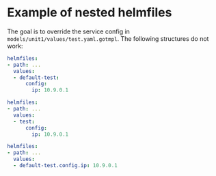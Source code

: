 # Example of nested helmfiles

The goal is to override the service config in `models/unit1/values/test.yaml.gotmpl`. The following structures do not work:

```yaml
helmfiles:
- path: ...
  values:
  - default-test:
      config:
        ip: 10.9.0.1
```

```yaml
helmfiles:
- path: ...
  values:
  - test:
      config:
        ip: 10.9.0.1
```

```yaml
helmfiles:
- path: ...
  values:
  - default-test.config.ip: 10.9.0.1
```
